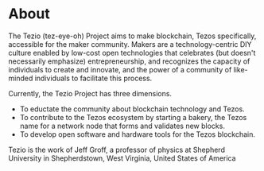 # About 

The Tezio (tez-eye-oh) Project aims to make blockchain, Tezos specifically, accessible for the maker community. Makers are a technology-centric DIY culture enabled by low-cost open technologies that celebrates (but doesn't necessarily emphasize) entrepreneurship, and recognizes the capacity of individuals to create and innovate, and the power of a community of like-minded individuals to facilitate this process. 

Currently, the Tezio Project has three dimensions. 
  - To eductate the community about blockchain technology and Tezos. 
  - To contribute to the Tezos ecosystem by starting a bakery, the Tezos name for a network node that forms and validates new blocks.
  - To develop open software and hardware tools for the Tezos blockchain.

Tezio is the work of Jeff Groff, a professor of physics at Shepherd University in Shepherdstown, West Virginia, United States of America
